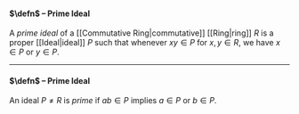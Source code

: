 #### $\defn$ – Prime Ideal
A *prime ideal* of a [[Commutative Ring|commutative]] [[Ring|ring]] $R$ is a proper [[Ideal|ideal]] $P$ such that whenever $xy \in P$ for $x, y \in R$, we have $x \in P$ or $y \in P$. 
***
#### $\defn$ – Prime Ideal
An ideal $P \neq R$ is *prime* if $ab \in P$ implies $a \in P$ or $b \in P$.